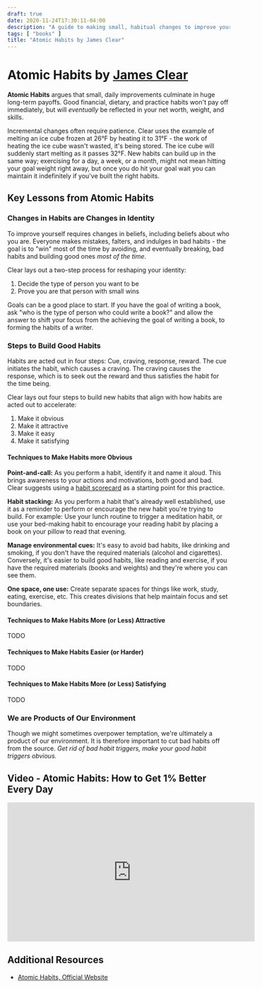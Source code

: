 ```yaml
---
draft: true
date: 2020-11-24T17:30:11-04:00
description: "A guide to making small, habitual changes to improve your life"
tags: [ "books" ]
title: "Atomic Habits by James Clear"
---
```


# Atomic Habits by [James Clear](https://twitter.com/jamesclear)

**Atomic Habits** argues that small, daily improvements culminate in huge long-term payoffs. Good financial, dietary, and practice habits won't pay off immediately, but will _eventually_ be reflected in your net worth, weight, and skills.

Incremental changes often require patience. Clear uses the example of melting an ice cube frozen at 26°F by heating it to 31°F - the work of heating the ice cube wasn't wasted, it's being stored. The ice cube will suddenly start melting as it passes 32°F. New habits can build up in the same way; exercising for a day, a week, or a month, might not mean hitting your goal weight right away, but once you do hit your goal wait you can maintain it indefinitely if you've built the right habits.

## Key Lessons from Atomic Habits

### Changes in Habits are Changes in Identity

To improve yourself requires changes in beliefs, including beliefs about who you are. Everyone makes mistakes, falters, and indulges in bad habits - the goal is to "win" most of the time by avoiding, and eventually breaking, bad habits and building good ones _most of the time_.

Clear lays out a two-step process for reshaping your identity:

1. Decide the type of person you want to be
1. Prove you are that person with small wins

Goals can be a good place to start. If you have the goal of writing a book, ask "who is the type of person who could write a book?" and allow the answer to shift your focus from the achieving the goal of writing a book, to forming the habits of a writer.

### Steps to Build Good Habits

Habits are acted out in four steps: Cue, craving, response, reward. The cue initiates the habit, which causes a craving. The craving causes the response, which is to seek out the reward and thus satisfies the habit for the time being.

Clear lays out four steps to build new habits that align with how habits are acted out to accelerate:

1. Make it obvious
1. Make it attractive
1. Make it easy
1. Make it satisfying

#### Techniques to Make Habits more Obvious

**Point-and-call:** As you perform a habit, identify it and name it aloud. This brings awareness to your actions and motivations, both good and bad. Clear suggests using a [habit scorecard](https://jamesclear.com/habits-scorecard) as a starting point for this practice.

**Habit stacking:** As you perform a habit that's already well established, use it as a reminder to perform or encourage the new habit you're trying to build. For example: Use your lunch routine to trigger a meditation habit, or use your bed-making habit to encourage your reading habit by placing a book on your pillow to read that evening.

**Manage environmental cues:** It's easy to avoid bad habits, like drinking and smoking, if you don't have the required materials (alcohol and cigarettes). Conversely, it's easier to build good habits, like reading and exercise, if you have the required materials (books and weights) and they're where you can see them.

**One space, one use:** Create separate spaces for things like work, study, eating, exercise, etc. This creates divisions that help maintain focus and set boundaries.

#### Techniques to Make Habits More (or Less) Attractive

TODO

#### Techniques to Make Habits Easier (or Harder)

TODO

#### Techniques to Make Habits More (or Less) Satisfying

TODO

### We are Products of Our Environment

Though we might sometimes overpower temptation, we're ultimately a product of our environment. It is therefore important to cut bad habits off from the source. _Get rid of bad habit triggers, make your good habit triggers obvious._

## Video - Atomic Habits: How to Get 1% Better Every Day

<iframe width="560" height="315" src="https://www.youtube.com/embed/U_nzqnXWvSo" frameborder="0" allow="accelerometer; autoplay; clipboard-write; encrypted-media; gyroscope; picture-in-picture" allowfullscreen></iframe>

## Additional Resources

* [Atomic Habits, Official Website](https://jamesclear.com/atomic-habits)
